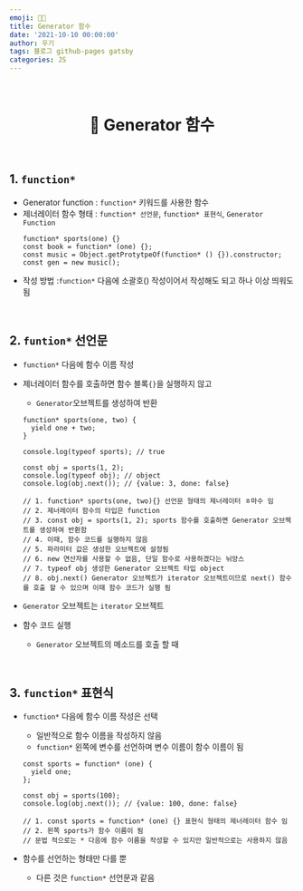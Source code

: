 ```yaml
---
emoji: 👨‍💻
title: Generator 함수
date: '2021-10-10 00:00:00'
author: 우기
tags: 블로그 github-pages gatsby
categories: JS
---
```


<br>

<h1 align="center">
  👋   Generator 함수
</h1>

<br>

## 1. `function*`

- Generator function : `function*` 키워드를 사용한 함수
- 제너레이터 함수 형태 : `function* 선언문`, `function* 표현식`, `Generator Function`
  ```tsx
  function* sports(one) {}
  const book = function* (one) {};
  const music = Object.getProtytpeOf(function* () {}).constructor;
  const gen = new music();
  ```
- 작성 방법 :`function*` 다음에 소괄호() 작성이어서 작성해도 되고 하나 이상 띄워도 됨

<br>

## 2. `funtion*` 선언문

- `function*` 다음에 함수 이름 작성

- 제너레이터 함수를 호출하면 함수 블록`{}`을 실행하지 않고

  - `Generator`오브젝트를 생성하여 반환

  ```tsx
  function* sports(one, two) {
    yield one + two;
  }

  console.log(typeof sports); // true

  const obj = sports(1, 2);
  console.log(typeof obj); // object
  console.log(obj.next()); // {value: 3, done: false}

  // 1. function* sports(one, two){} 선언문 형태의 제너레이터 ㅎ마수 임
  // 2. 제너레이터 함수의 타입은 function
  // 3. const obj = sports(1, 2); sports 함수를 호출하면 Generator 오브젝트를 생성하여 반환함
  // 4. 이때, 함수 코드를 실행하지 않음
  // 5. 파라미터 값은 생성한 오브젝트에 설정됨
  // 6. new 연산자를 사용할 수 없음, 단일 함수로 사용하겠다는 뉘앙스
  // 7. typeof obj 생성한 Generator 오브젝트 타입 object
  // 8. obj.next() Generator 오브젝트가 iterator 오브젝트이므로 next() 함수를 호출 할 수 있으며 이때 함수 코드가 실행 됨
  ```

- `Generator` 오브젝트는 `iterator` 오브젝트

- 함수 코드 실행
  - `Generator` 오브젝트의 메소드를 호출 할 때

<br>

## 3. `function*` 표현식

- `function*` 다음에 함수 이름 작성은 선택

  - 일반적으로 함수 이름을 작성하지 않음
  - `function*` 왼쪽에 변수를 선언하며 변수 이름이 함수 이름이 됨

  ```tsx
  const sports = function* (one) {
    yield one;
  };

  const obj = sports(100);
  console.log(obj.next()); // {value: 100, done: false}

  // 1. const sports = function* (one) {} 표현식 형태의 제너레이터 함수 임
  // 2. 왼쪽 sports가 함수 이름이 됨
  // 문법 적으로는 * 다음에 함수 이름을 작성할 수 있지만 일반적으로는 사용하지 않음
  ```

- 함수를 선언하는 형태만 다를 뿐
  - 다른 것은 `function*` 선언문과 같음

```toc

```
